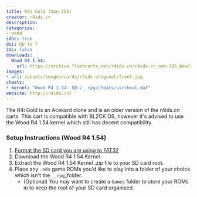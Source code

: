 ```yaml
---
title: R4i Gold (Non-3DS)
creator: r4ids.cn
description:
categories:
- wood
sdhc: true
dsi: Up to ?
3ds: false
downloads:
  Wood R4 1.54:
    url: https://archive.flashcarts.net/r4ids.cn/r4ids.cn_non-3DS_Wood_R4_1.54.zip
images:
- url: /assets/images/cards/r4ids-original/front.jpg
cheats:
- kernel: "Wood R4 1.54: SD:/__rpg/cheats/usrcheat.dat"
website: http://r4ids.cn/
---
```


The R4i Gold is an Acekard clone and is an older version of the r4ids.cn carts. This cart is compatible with BL2CK OS, however it's advised to use the Wood R4 1.54 kernel which still has decent compatibility.

### Setup Instructions (Wood R4 1.54)
1. [Format the SD card you are using to FAT32](https://dsi.cfw.guide/sd-card-setup.html)
1. Download the Wood R4 1.54 Kernel
1. Extract the Wood R4 1.54 Kernel .zip file to your SD card root.
1. Place any `.nds` game ROMs you'd like to play into a folder of your choice which isn't the `__rpg`_folder.
    - (Optional) You may want to create a `Games` folder to store your ROMs in to keep the root of your SD card organised.